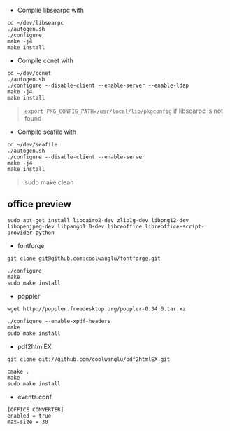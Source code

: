 - Complie libsearpc with

```
cd ~/dev/libsearpc
./autogen.sh
./configure
make -j4
make install
```
- Compile ccnet with

```
cd ~/dev/ccnet
./autogen.sh
./configure --disable-client --enable-server --enable-ldap
make -j4
make install
```

> `export PKG_CONFIG_PATH=/usr/local/lib/pkgconfig` if libsearpc is not found

- Compile seafile with

```
cd ~/dev/seafile
./autogen.sh
./configure --disable-client --enable-server
make -j4
make install
```

> sudo make clean

## office preview

```
sudo apt-get install libcairo2-dev zlib1g-dev libpng12-dev libopenjpeg-dev libpango1.0-dev libreoffice libreoffice-script-provider-python
```

- fontforge

`git clone git@github.com:coolwanglu/fontforge.git`

```
./configure
make
sudo make install
```

- poppler

`wget http://poppler.freedesktop.org/poppler-0.34.0.tar.xz`
```
./configure --enable-xpdf-headers
make
sudo make install
```

- pdf2htmlEX

`git clone git://github.com/coolwanglu/pdf2htmlEX.git`
```
cmake .
make
sudo make install
```

- events.conf
```
[OFFICE CONVERTER]
enabled = true
max-size = 30
```
